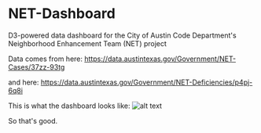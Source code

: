 # NET-Dashboard
D3-powered data dashboard for the City of Austin Code Department's Neighborhood Enhancement Team (NET) project

Data comes from here:
https://data.austintexas.gov/Government/NET-Cases/37zz-93tg

and here:
https://data.austintexas.gov/Government/NET-Deficiencies/p4pj-6q8i

This is what the dashboard looks like:
![alt text](https://cloud.githubusercontent.com/assets/13051765/9909686/dd96fb8e-5c5e-11e5-86fe-fa360d10f7f5.png "NET Dash Screen")

So that's good.
